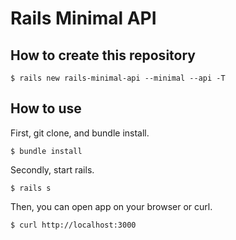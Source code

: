# Rails Minimal API
## How to create this repository
```
$ rails new rails-minimal-api --minimal --api -T
```
## How to use
First, git clone, and bundle install.  
```
$ bundle install
```  
Secondly, start rails.  
```
$ rails s
```
Then, you can open app on your browser or curl.
```
$ curl http://localhost:3000  
```
